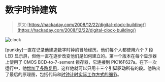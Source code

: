 # 数字时钟建筑

> 原文:[https://hackaday.com/2008/12/22/digital-clock-building/](https://hackaday.com/2008/12/22/digital-clock-building/)

![clock](../Images/4ca992d12f53b254455d828eda10ada0.png "clock")

[punkky]一直在记录他建造数字时钟的冒险经历。他们每个人都使用六个 7 段 LED 显示屏，但他一直在逐步改变他们是如何建立的。第一个版本在每个显示器上使用了 CMOS BCD-to-7-sement 锁存器，它连接到 PIC16F627a。在下一次运行中，他[增加了多路复用](http://picnote.blogspot.com/2008/12/led-7-segment-multiplexing.html "LED 7-Segment Multiplexing | PIC Microcontroller Note")，这样他就可以只用十三个引脚驱动所有的段。他贴出了最后的原理图，包括代码和[时钟计时实际工作方式的细节](http://picnote.blogspot.com/2008/11/6-digit-led-7-segment-multiplexing.html "6 Digits LED 7-Segment Multiplexing | PIC Microcontroller Note")。